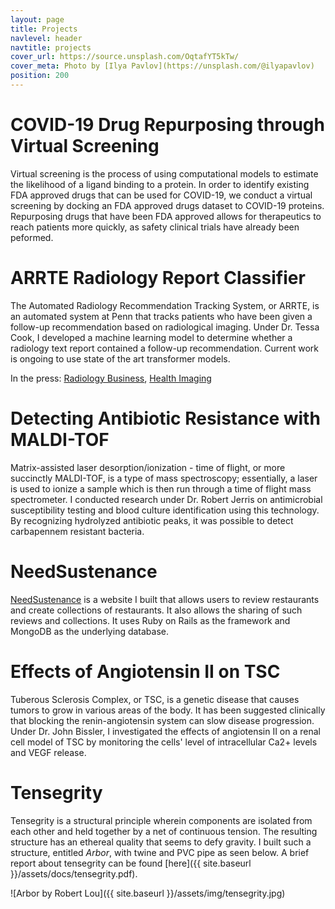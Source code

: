 ```yaml
---
layout: page
title: Projects
navlevel: header
navtitle: projects
cover_url: https://source.unsplash.com/OqtafYT5kTw/
cover_meta: Photo by [Ilya Pavlov](https://unsplash.com/@ilyapavlov)
position: 200
---
```


# COVID-19 Drug Repurposing through Virtual Screening

Virtual screening is the process of using computational models to estimate the likelihood of a ligand binding to a protein. In order to identify existing FDA approved drugs that can be used for COVID-19, we conduct a virtual screening by docking an FDA approved drugs dataset to COVID-19 proteins. Repurposing drugs that have been FDA approved allows for therapeutics to reach patients more quickly, as safety clinical trials have already been peformed.

# ARRTE Radiology Report Classifier

The Automated Radiology Recommendation Tracking System, or ARRTE, is an automated system at Penn that tracks patients who have been given a follow-up recommendation based on radiological imaging. Under Dr. Tessa Cook, I developed a machine learning model to determine whether a radiology text report contained a follow-up recommendation. Current work is ongoing to use state of the art transformer models.

In the press: [Radiology Business](https://www.radiologybusiness.com/topics/imaging-informatics/ai-radiology-reports-follow-recommendations), [Health Imaging](https://www.healthimaging.com/topics/imaging-informatics/ai-detects-radiology-reports-requiring-follow-imaging)

# Detecting Antibiotic Resistance with MALDI-TOF

Matrix-assisted laser desorption/ionization - time of flight, or more succinctly MALDI-TOF, is a type of mass spectroscopy; essentially, a laser is used to ionize a sample which is then run through a time of flight mass spectrometer. I conducted research under Dr. Robert Jerris on antimicrobial susceptibility testing and blood culture identification using this technology. By recognizing hydrolyzed antibiotic peaks, it was possible to detect carbapennem resistant bacteria.

# NeedSustenance

[NeedSustenance](https://github.com/robert-lou/NeedSustenance) is a website I built that allows users to review restaurants and create collections of restaurants. It also allows the sharing of such reviews and collections. It uses Ruby on Rails as the framework and MongoDB as the underlying database.

# Effects of Angiotensin II on TSC

Tuberous Sclerosis Complex, or TSC, is a genetic disease that causes tumors to grow in various areas of the body. It has been suggested clinically that blocking the renin-angiotensin system can slow disease progression. Under Dr. John Bissler, I investigated the effects of angiotensin II on a renal cell model of TSC by monitoring the cells' level of intracellular Ca2+ levels and VEGF release.

# Tensegrity

Tensegrity is a structural principle wherein components are isolated from each other and held together by a net of continuous tension. The resulting structure has an ethereal quality that seems to defy gravity. I built such a structure, entitled *Arbor*, with twine and PVC pipe as seen below. A brief report about tensegrity can be found [here]({{ site.baseurl }}/assets/docs/tensegrity.pdf).

![Arbor by Robert Lou]({{ site.baseurl }}/assets/img/tensegrity.jpg)
